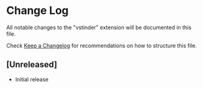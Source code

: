 # Change Log

All notable changes to the "vstinder" extension will be documented in this file.

Check [Keep a Changelog](http://keepachangelog.com/) for recommendations on how to structure this file.

## [Unreleased]

- Initial release